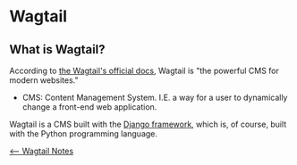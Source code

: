 # Wagtail

## What is Wagtail?

According to [the Wagtail's official docs](https://wagtail.org/), Wagtail is "the powerful CMS for modern websites."

- CMS: Content Management System. I.E. a way for a user to dynamically change a front-end web application.

Wagtail is a CMS built with the [Django framework](../django/note1.md), which is, of course, built with the Python programming language.

[<-- Wagtail Notes](./wagtailTOC.md)